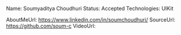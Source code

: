 Name: Soumyaditya Choudhuri
Status: Accepted
Technologies: UIKit

AboutMeUrl: https://www.linkedin.com/in/soumchoudhuri/
SourceUrl: https://github.com/soum-c
VideoUrl: 

<!---
EXAMPLE
Name: John Appleseed
Status: Submitted <or> Winner <or> Distinguished <or> Rejected
Technologies: SwiftUI, RealityKit, CoreGraphic

AboutMeUrl: https://linkedin.com/in/johnappleseed
SourceUrl: https://github.com/johnappleseed/wwdc2025
VideoUrl: https://youtu.be/ABCDE123456
-->
